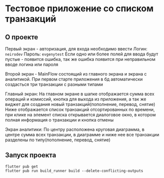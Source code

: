 # Тестовое приложение со списком транзакций


## О проекте

Первый экран - авторизация, для входа необходимо ввести 
Логин: `neirodev`
Пароль: `evgenytest`
Если одно или более полей для ввода будут пустые - появится ошибка, так же ошибка появится при неправильном вводе логина или пароля

Второй экран - MainFlow состоящий из главного экрана и экрана с аналитикой. При первом старте приложения в бд автоматически создасться три транзакции с разными типами

Главный экран:
На главном экране в шапке отображается сумма всех операций и комиссий, кнопка для выхода из приложения, а так же виджет для создания новый транзакций(пополнение, перевод, снятие)
Ниже отображается список транзакций отсортированных по времени, при клике на элемент списка открывается диалоговое окно, в котором полная информация о транзакции и кнопка отмены

Экран аналитики:
По центру расположена круговая диаграмма, в центре сумма всех транзакции, в диаграмме и ниже нее все транзакции разделены по типу(пополнение, перевод, снятие)

## Запуск проекта

    flutter pub get
    flutter pub run build_runner build --delete-conflicting-outputs

